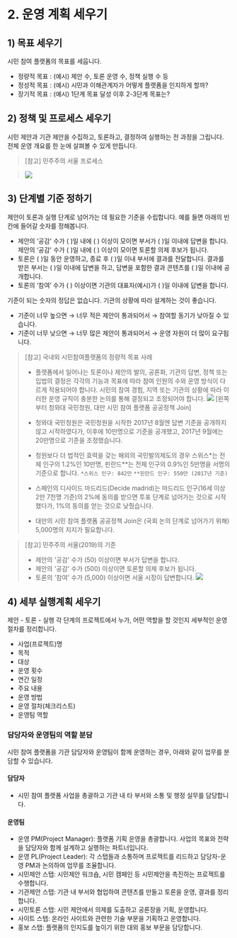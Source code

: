 # 2. 운영 계획 세우기

## 1) 목표 세우기

시민 참여 플랫폼의 목표를 세웁니다.

- 정량적 목표 : (예시) 제안 수, 토론 운영 수, 정책 실행 수 등
- 정성적 목표 : (예시) 시민과 이해관계자가 어떻게 플랫폼을 인지하게 할까?
- 장기적 목표 : (예시) 1단계 목표 달성 이후 2-3단계 목표는?

## 2) 정책 및 프로세스 세우기

시민 제안과 기관 제안을 수집하고, 토론하고, 결정하여 실행하는 전 과정을 그립니다. 전체 운영 개요를 한 눈에 살펴볼 수 있게 만듭니다.

> [참고] 민주주의 서울 프로세스

<!-- > (변경 전) \* -->

> ![](</assets/demos/4.민주주의서울프로세스(변경후).jpg>)

## 3) 단계별 기준 정하기

제안이 토론과 실행 단계로 넘어가는 데 필요한 기준을 수립합니다. 예를 들면 아래의 빈 칸에 들어갈 숫자를 정해봅니다.

- 제안의 ‘공감' 수가 ( )일 내에 ( ) 이상이 모이면 부서가 ( )일 이내에 답변을 합니다. 제안의 ‘공감' 수가 ( )일 내에 ( ) 이상이 모이면 토론할 의제 후보가 됩니다.
- 토론은 ( )일 동안 운영하고, 종료 후 ( )일 이내 부서에 결과를 전달합니다. 결과를 받은 부서는 ( )일 이내에 답변을 하고, 답변을 포함한 결과 콘텐츠를 ( )일 이내에 공개합니다.
- 토론의 ‘참여’ 수가 ( ) 이상이면 기관의 대표자(예시)가 ( )일 이내에 답변을 합니다.

기준이 되는 숫자의 정답은 없습니다. 기관의 상황에 따라 설계하는 것이 좋습니다.

- 기준이 너무 높으면 → 너무 적은 제안이 통과되어서 → 참여할 동기가 낮아질 수 있습니다.
- 기준이 너무 낮으면 → 너무 많은 제안이 통과되어서 → 운영 자원이 더 많이 요구됩니다.

> [참고] 국내외 시민참여플랫폼의 정량적 목표 사례 
> - 플랫폼에서 일어나는 토론이나 제안의 발의, 공론화, 기관의 답변, 정책 또는 입법의 결정은 각각의 기능과 목표에 따라 참여 인원의 수와 운영 방식이 다르게 적용되어야 합니다. 시민의 참여 경험, 지역 또는 기관의 상황에 따라 이러한 운영 규칙이 충분한 논의를 통해 결정되고 조정되어야 합니다.
> ![](/assets/demos/5.해외플랫폼의답변기준.PNG)
> [왼쪽부터 청와대 국민청원, 대만 시민 참여 플랫폼 공공정책 Join]
>
> - 청와대 국민청원은 국민청원을 시작한 2017년 8월엔 답변 기준을 공개하지 않고 시작하였다가, 이후에 10만명으로 기준을 공개했고, 2017년 9월에는 20만명으로 기준을 조정했습니다.
> - 청원보다 더 법적인 효력을 갖는 해외의 국민발의제도의 경우 스위스\*는 전체 인구의 1.2%인 10만명, 핀란드\*\*는 전체 인구의 0.9%인 5만명을 서명의 기준으로 합니다. `*스위스 인구: 842만` `**핀란드 인구: 550만 (2017년 기준)`
> - 스페인의 디사이드 마드리드(Decide madrid)는 마드리드 인구(16세 이상 2만 7천명 기준)의 2%에 동의를 받으면 투표 단계로 넘어가는 것으로 시작했다가, 1%의 동의를 얻는 것으로 낮췄습니다.
> - 대만의 시민 참여 플랫폼 공공정책 Join은 (국회 논의 단계로 넘어가기 위해) 5,000명의 지지가 필요합니다.

> [참고] 민주주의 서울(2019)의 기준
> - 제안의 '공감' 수가 (50) 이상이면 부서가 답변을 합니다.
> - 제안의 '공감' 수가 (500) 이상이면 토론할 의제 후보가 됩니다.
> - 토론의 '참여' 수가 (5,000) 이상이면 서울 시장이 답변합니다.
>   ![](/assets/demos/6.민주주의서울답변기준.jpg)

## 4) 세부 실행계획 세우기

제안 - 토론 - 실행 각 단계의 프로젝트에서 누가, 어떤 역할을 할 것인지 세부적인 운영 절차를 정리합니다.

- 사업(프로젝트)명
- 목적
- 대상
- 운영 횟수
- 연간 일정
- 주요 내용
- 운영 방법
- 운영 절차(체크리스트)
- 운영팀 역할

### 담당자와 운영팀의 역할 분담

시민 참여 플랫폼을 기관 담당자와 운영팀이 함께 운영하는 경우, 아래와 같이 업무를 분담할 수 있습니다.

#### 담당자

- 시민 참여 플랫폼 사업을 총괄하고 기관 내 타 부서와 소통 및 행정 실무를 담당합니다.

#### 운영팀

- 운영 PM(Project Manager): 플랫폼 기획 운영을 총괄합니다. 사업의 목표와 전략을 담당자와 함께 설계하고 실행하는 파트너입니다.
- 운영 PL(Project Leader): 각 스탭들과 소통하며 프로젝트를 리드하고 담당자-운영 PM과 논의하여 업무를 조율합니다.
- 시민제안 스탭: 시민제안 워크숍, 시민 캠페인 등 시민제안을 촉진하는 프로젝트를 수행합니다.
- 기관제안 스탭: 기관 내 부서와 협업하여 콘텐츠를 만들고 토론을 운영, 결과를 정리합니다.
- 시민토론 스탭: 시민 제안에서 의제를 도출하고 공론장을 기획, 운영합니다.
- 사이트 스탭: 온라인 사이트와 관련한 기술 부문을 기획하고 운영합니다.
- 홍보 스탭: 플랫폼의 인지도를 높이기 위한 대외 홍보 부문을 담당합니다.
